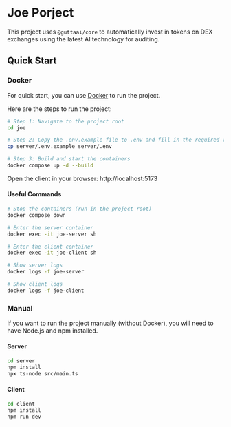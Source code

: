 # Joe Porject

This project uses `@guttaai/core` to automatically invest in tokens on DEX exchanges using the latest AI technology for auditing.

## Quick Start

### Docker

For quick start, you can use [Docker](https://www.docker.com/) to run the project.

Here are the steps to run the project:

```bash
# Step 1: Navigate to the project root
cd joe

# Step 2: Copy the .env.example file to .env and fill in the required variables
cp server/.env.example server/.env

# Step 3: Build and start the containers
docker compose up -d --build
```

Open the client in your browser: http://localhost:5173

#### Useful Commands

```bash
# Stop the containers (run in the project root)
docker compose down

# Enter the server container
docker exec -it joe-server sh

# Enter the client container
docker exec -it joe-client sh

# Show server logs
docker logs -f joe-server

# Show client logs
docker logs -f joe-client
```

### Manual

If you want to run the project manually (without Docker), you will need to have Node.js and npm installed.

#### Server

```bash
cd server
npm install
npx ts-node src/main.ts
```

#### Client

```bash
cd client
npm install
npm run dev
```
